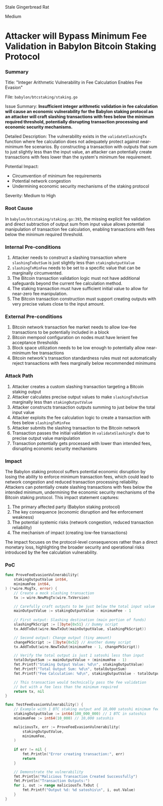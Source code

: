 Stale Gingerbread Rat

Medium

# Attacker will Bypass Minimum Fee Validation in Babylon Bitcoin Staking Protocol

### Summary

Title: "Integer Arithmetic Vulnerability in Fee Calculation Enables Fee Evasion"

File: `babylon/btcstaking/staking.go`

Issue Summary: **Insufficient integer arithmetic validation in fee calculation will cause an economic vulnerability for the Babylon staking protocol as an attacker will craft slashing transactions with fees below the minimum required threshold, potentially disrupting transaction processing and economic security mechanisms.**

Detailed Description:
The vulnerability exists in the `validateSlashingTx` function where fee calculation does not adequately protect against near-minimum fee scenarios. By constructing a transaction with outputs that sum to just slightly less than the input value, an attacker can potentially create transactions with fees lower than the system's minimum fee requirement.


Potential Impact:
- Circumvention of minimum fee requirements
- Potential network congestion
- Undermining economic security mechanisms of the staking protocol


Severity: Medium to High



### Root Cause

In `babylon/btcstaking/staking.go:393`, the missing explicit fee validation and direct subtraction of output sum from input value allows potential manipulation of transaction fee calculation, enabling transactions with fees below the minimum required threshold.

### Internal Pre-conditions

1. Attacker needs to construct a slashing transaction where `slashingTxOutSum` is just slightly less than `stakingOutputValue`
2. `slashingTxMinFee` needs to be set to a specific value that can be marginally circumvented.
3. The Bitcoin transaction validation logic must not have additional safeguards beyond the current fee calculation method.
4. The staking transaction must have sufficient initial value to allow for near-zero fee manipulation.
5. The Bitcoin transaction construction must support creating outputs with very precise values close to the input amount.

### External Pre-conditions

1. Bitcoin network transaction fee market needs to allow low-fee transactions to be potentially included in a block
2. Bitcoin mempool configuration on nodes must have lenient fee acceptance thresholds
3. Block space utilization needs to be low enough to potentially allow near-minimum fee transactions
4. Bitcoin network's transaction standardness rules must not automatically reject transactions with fees marginally below recommended minimums

### Attack Path

1. Attacker creates a custom slashing transaction targeting a Bitcoin staking output
2. Attacker calculates precise output values to make `slashingTxOutSum` marginally less than `stakingOutputValue`
3. Attacker constructs transaction outputs summing to just below the total input value
4. Attacker exploits the fee calculation logic to create a transaction with fees below `slashingTxMinFee`
5. Attacker submits the slashing transaction to the Bitcoin network
6. Transaction passes the initial validation in `validateSlashingTx` due to precise output value manipulation
7. Transaction potentially gets processed with lower than intended fees, disrupting economic security mechanisms

### Impact

The Babylon staking protocol suffers potential economic disruption by losing the ability to enforce minimum transaction fees, which could lead to network congestion and reduced transaction processing reliability. Attackers can potentially create slashing transactions with fees below the intended minimum, undermining the economic security mechanisms of the Bitcoin staking protocol.
This impact statement captures:

1. The primary affected party (Babylon staking protocol)
2. The key consequence (economic disruption and fee enforcement weakness)
3. The potential systemic risks (network congestion, reduced transaction reliability)
4. The mechanism of impact (creating low-fee transactions)

The impact focuses on the protocol-level consequences rather than a direct monetary loss, highlighting the broader security and operational risks introduced by the fee calculation vulnerability.

### PoC

```go
func ProveFeeEvasionVulnerability(
    stakingOutputValue int64, 
    minimumFee int64,
) (*wire.MsgTx, error) {
    // Create a mock slashing transaction
    tx := wire.NewMsgTx(wire.TxVersion)

    // Carefully craft outputs to be just below the total input value
    mainOutputValue := stakingOutputValue - minimumFee - 1
    
    // First output: Slashing destination (main portion of funds)
    slashingPkScript := []byte{0x51} // Dummy script
    tx.AddTxOut(wire.NewTxOut(mainOutputValue, slashingPkScript))

    // Second output: Change output (tiny amount)
    changePkScript := []byte{0x52} // Another dummy script
    tx.AddTxOut(wire.NewTxOut(minimumFee - 1, changePkScript))

    // Verify the total output is just 1 satoshi less than input
    totalOutputSum := mainOutputValue + (minimumFee - 1)
    fmt.Printf("Staking Output Value: %d\n", stakingOutputValue)
    fmt.Printf("Total Output Sum: %d\n", totalOutputSum)
    fmt.Printf("Fee Calculation: %d\n", stakingOutputValue - totalOutputSum)

    // This transaction would technically pass the fee validation 
    // but with a fee less than the minimum required
    return tx, nil
}

func TestFeeEvasionVulnerability() {
    // Example with 1 BTC staking output and 10,000 satoshi minimum fee
    stakingOutputValue := int64(100_000_000) // 1 BTC in satoshis
    minimumFee := int64(10_000) // 10,000 satoshis

    maliciousTx, err := ProveFeeEvasionVulnerability(
        stakingOutputValue, 
        minimumFee,
    )
    
    if err != nil {
        fmt.Println("Error creating transaction:", err)
        return
    }

    // Demonstrate the vulnerability
    fmt.Println("Malicious Transaction Created Successfully")
    fmt.Println("Transaction Outputs:")
    for i, out := range maliciousTx.TxOut {
        fmt.Printf("Output %d: %d satoshis\n", i, out.Value)
    }
}
